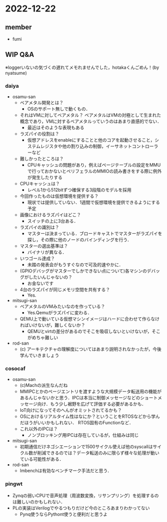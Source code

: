 # 2022-12-22

## member
- fumi

## WIP Q&A
※loggerいないの気づくの遅れてメモれませんでした，hotakaくんごめん！(by nyatsume)
### daiya
- osamu-san
    - ベアメタル開発とは？
        - OSのサポート無しで動くもの．
    - それはVMに対してベアメタル？ ベアメタルはVMの対極として生まれた概念であり，VMに対するベアメタルっていうのはあまり直感的でない．
        - 最近はそのような表現もある
    - ラズパイの役割は？
        - 仮想アドレスをenableにすることと他のコアを起動させること，システムレジスタや他の割り込みの制御，イーサネットコントローラーなど
    - 難しかったところは？
        - CPUキャッシュの問題があり，例えばページテーブルの設定をMMUで行っておかないとペリフェラルのMMIOの読み書きをする際に例外が発生したりする
    - CPUキャッシュは？
        - レベル1から512bitずつ確保する3段階のモデルを採用
    - 今回作ったものは仮想環境を提供する？
        - 現状では提供していない．1週間で仮想環境を提供できるようにする予定
    - 画像におけるラズパイはどこ？
        - スイッチの上に3台ある．
    - ラズパイの識別は？
        - マスターは決まっている．ブロードキャストでマスターがラズパイを探し，その際に他のノードのバインディングを行う．
    - マスターの選出基準は？
        - バイナリが異なる．
    - いつゴール達成？
        - 未踏の発表会がもうすぐなので可及的速やかに．
    - (GPIOデバッグがマスターでしかできない点について)各マシンのデバッグがしたいんじゃないの？
        - お金ないです
    - 4台のラズパイが同じメモリ空間を共有する？
        - Yes.
- mitsugi-san
    - ベアメタルのVMみたいなのを作っている？
        - Yes.Qemuがラズパイに変わる．
    - QEMU上で動いている仮想マシンイメージはハードに合わせて作らなければいけないが，難しくないか？
        - QEMUとvirtの差分があるのでそこを吸収しないといけないが，そこがめちゃ難しい
- rod-san
    - (c) アーキテクチャの理解度についてはあまり説明されなかったが，今後学んでいきましょう

### cosocaf
- osamu-san
    - (c)Machの派生なんだね
    - MMIPCとかのページエントリを渡すような大規模データ転送用の機能があるんじゃないかと思う．IPCは本当に制御メッセージなどのショートメッセージ向け．もう少し裾野を広げて評価する必要があるかも．
    - IoT向けになってそのへんがオミットされてるかも？
    - OSにおけるリアルタイム性はなにか？ということをRTOSなどから学んだほうがいいかもしれない． RTOS固有のFunctionなど．
    - これ以外のIPCは？
        - ノンブロッキング用IPCは存在しているが，仕組みは同じ
- mitsugi-san
    - 初期通信だけネゴシエーションで1500サイクル使えば他のsyscallはサイクル数が削減できるのでは？データ転送のみに限らず様々な処理が動いている可能性がある．
- rod-san
    - lmbenchは有効なベンチマーク手法だと思う．

### pingwt
- Zynqの弱いCPUで音声処理（周波数変換，リサンプリング）を処理するのは難しいのかもしれない．
- PLの実装はVerilogでやるつもりだけど今のところあまりわかってない
    - Pynq使うならPythont使うと便利だと思うよ
